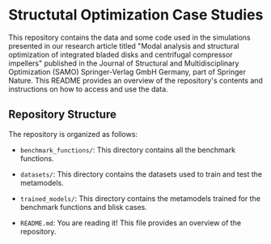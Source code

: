 # Structutal Optimization Case Studies

This repository contains the data and some code used in the simulations presented in our research article titled "Modal analysis and structural optimization of integrated bladed disks and centrifugal compressor impellers" published in the Journal of Structural and Multidisciplinary Optimization (SAMO) Springer-Verlag GmbH Germany, part of Springer Nature. This README provides an overview of the repository's contents and instructions on how to access and use the data.

## Repository Structure

The repository is organized as follows:

- `benchmark_functions/`: This directory contains all the benchmark functions.

- `datasets/`: This directory contains the datasets used to train and test the metamodels.

- `trained_models/`: This directory contains the metamodels trained for the benchmark functions and blisk cases.

- `README.md`: You are reading it! This file provides an overview of the repository.
